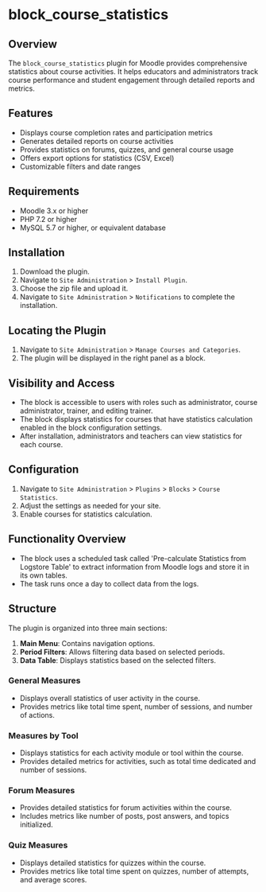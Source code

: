 # block_course_statistics

## Overview

The `block_course_statistics` plugin for Moodle provides comprehensive statistics about course activities.
 It helps educators and administrators track course performance and student engagement through detailed reports and metrics.

## Features

- Displays course completion rates and participation metrics
- Generates detailed reports on course activities
- Provides statistics on forums, quizzes, and general course usage
- Offers export options for statistics (CSV, Excel)
- Customizable filters and date ranges

## Requirements

- Moodle 3.x or higher
- PHP 7.2 or higher
- MySQL 5.7 or higher, or equivalent database

## Installation

1. Download the plugin.
2. Navigate to `Site Administration` > `Install Plugin`.
3. Choose the zip file and upload it.
4. Navigate to `Site Administration` > `Notifications` to complete the installation.

## Locating the Plugin

1. Navigate to `Site Administration` > `Manage Courses and Categories`.
2. The plugin will be displayed in the right panel as a block.

## Visibility and Access

- The block is accessible to users with roles such as administrator, course administrator, trainer, and editing trainer.
- The block displays statistics for courses that have statistics calculation enabled in the block configuration settings.
- After installation, administrators and teachers can view statistics for each course.

## Configuration

1. Navigate to `Site Administration` > `Plugins` > `Blocks` > `Course Statistics`.
2. Adjust the settings as needed for your site.
3. Enable courses for statistics calculation.

## Functionality Overview

- The block uses a scheduled task called 'Pre-calculate Statistics from Logstore Table' to extract information from Moodle logs and store it in its own tables.
- The task runs once a day to collect data from the logs.

## Structure

The plugin is organized into three main sections:
1. **Main Menu**: Contains navigation options.
2. **Period Filters**: Allows filtering data based on selected periods.
3. **Data Table**: Displays statistics based on the selected filters.

### General Measures

- Displays overall statistics of user activity in the course.
- Provides metrics like total time spent, number of sessions, and number of actions.

### Measures by Tool

- Displays statistics for each activity module or tool within the course.
- Provides detailed metrics for activities, such as total time dedicated and number of sessions.

### Forum Measures

- Provides detailed statistics for forum activities within the course.
- Includes metrics like number of posts, post answers, and topics initialized.

### Quiz Measures

- Displays detailed statistics for quizzes within the course.
- Provides metrics like total time spent on quizzes, number of attempts, and average scores.
